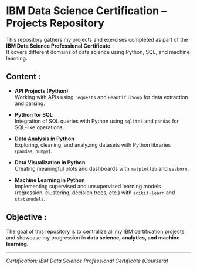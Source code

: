 # IBM Data Science Certification – Projects Repository

This repository gathers my projects and exercises completed as part of the **IBM Data Science Professional Certificate**.  
It covers different domains of data science using Python, SQL, and machine learning.

## Content :

- **API Projects (Python)**  
  Working with APIs using `requests` and `BeautifulSoup` for data extraction and parsing.

- **Python for SQL**  
  Integration of SQL queries with Python using `sqlite3` and `pandas` for SQL-like operations.

- **Data Analysis in Python**  
  Exploring, cleaning, and analyzing datasets with Python libraries (`pandas`, `numpy`).

- **Data Visualization in Python**  
  Creating meaningful plots and dashboards with `matplotlib` and `seaborn`.

- **Machine Learning in Python**  
  Implementing supervised and unsupervised learning models (regression, clustering, decision trees, etc.) with `scikit-learn` and `statsmodels`.

## Objective :

The goal of this repository is to centralize all my IBM certification projects and showcase my progression in **data science, analytics, and machine learning**.

---

*Certification: IBM Data Science Professional Certificate (Coursera)*
